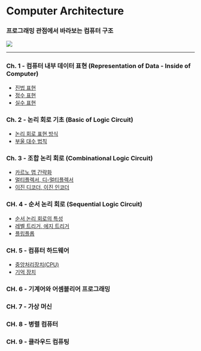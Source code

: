 # Computer Architecture
### 프로그래밍 관점에서 바라보는 컴퓨터 구조
<img src = "https://user-images.githubusercontent.com/58673491/188119463-565ce04d-3038-49b5-80d6-fd01de49cd09.png"/>

- - -

### Ch. 1 - 컴퓨터 내부 데이터 표현 (Representation of Data - Inside of Computer) 
* [진법 표현](https://kangdy25.tistory.com/46?category=1040262) 
* [정수 표현](https://kangdy25.tistory.com/50?category=1040262) 
* [실수 표현](https://kangdy25.tistory.com/51?category=1040262)
### Ch. 2 - 논리 회로 기초 (Basic of Logic Circuit)
* [논리 회로 표현 방식](https://kangdy25.tistory.com/55)
* [부울 대수 법칙](https://kangdy25.tistory.com/59?category=1040262)
### Ch. 3 - 조합 논리 회로 (Combinational Logic Circuit)
* [카르노 맵 간략화](https://kangdy25.tistory.com/61?category=1040262) 
* [멀티플렉서, 디-멀티플렉서](https://kangdy25.tistory.com/64?category=1040262) 
* [이진 디코더, 이진 인코더](https://kangdy25.tistory.com/65)
### CH. 4 - 순서 논리 회로 (Sequential Logic Circuit)
* [순서 논리 회로의 특성](https://kangdy25.tistory.com/68)
* [레벨 트리거, 에지 트리거](https://kangdy25.tistory.com/70)
* [플립플롭](https://kangdy25.tistory.com/71?category=1040262)
### CH. 5 - 컴퓨터 하드웨어
* [중앙처리장치(CPU)](https://kangdy25.tistory.com/109)
* [기억 장치](https://kangdy25.tistory.com/110)
### CH. 6 - 기계어와 어셈블리어 프로그래밍

### CH. 7 - 가상 머신

### CH. 8 - 병렬 컴퓨터

### CH. 9 - 클라우드 컴퓨팅

